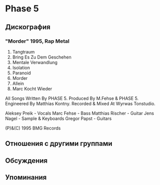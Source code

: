 # Phase 5



## Дискография

### "Morder" 1995, Rap Metal

1. Tangtraum
2. Bring Es Zu Dem Geschehen
3. Mentale Verwandlung
4. Isolation
5. Paranoid
6. Morder
7. Allein
8. Marc Kocht Wieder

All Songs Written By PHASE 5.
Produced By M.Fehse & PHASE 5.
Engineered By Matthias Kontny.
Recorded & Mixed At Wyrwas Tonstudio.

Aleksey Preik - Vocals
Marc Fehse - Bass
Matthias Rischer - Guitar
Jens Nagel - Sample & Keyboards
Gregor Papst - Guitars

(P)&(C) 1995 BMG Records


## Отношения с другими группами


## Обсуждения


## Упоминания

